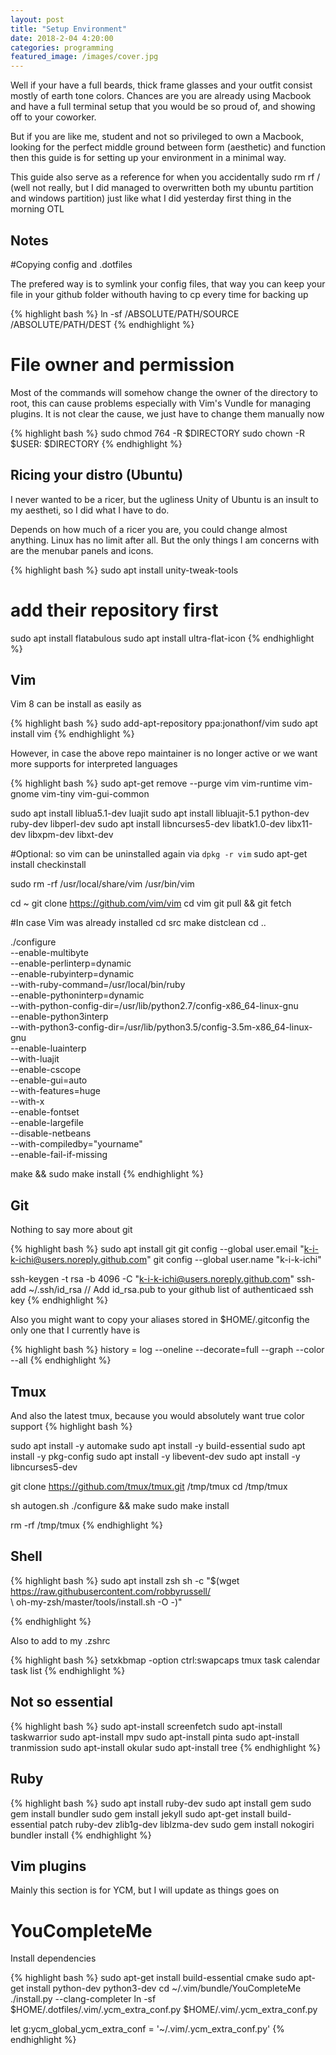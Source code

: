 ```yaml
---
layout: post
title: "Setup Environment"
date: 2018-2-04 4:20:00
categories: programming
featured_image: /images/cover.jpg
---
```


Well if your have a full beards, thick frame glasses
and your outfit consist mostly of earth tone colors.
Chances are you are already using Macbook and have a full terminal setup
that you would be so proud of, and showing off to your coworker.


But if you are like me, student and not so privileged to own a Macbook,
looking for the perfect middle ground between form (aesthetic) and function
then this guide is for setting up your environment in a minimal way.


This guide also serve as a reference for when you accidentally sudo rm rf /
(well not really, but I did managed to overwritten both my ubuntu partition
and windows partition) just like what I did yesterday first thing in the morning OTL

## Notes

#Copying config and .dotfiles

The prefered way is to symlink your config files, that way you can keep your file
in your github folder withouth having to cp every time for backing up

{% highlight bash %}
ln -sf /ABSOLUTE/PATH/SOURCE /ABSOLUTE/PATH/DEST
{% endhighlight %}

# File owner and permission

Most of the commands will somehow change the owner of the directory to root, this can
cause problems especially with Vim's Vundle for managing plugins.
It is not clear the cause, we just have to change them manually now

{% highlight bash %}
sudo chmod 764 -R $DIRECTORY
sudo chown -R $USER: $DIRECTORY
{% endhighlight %}

## Ricing your distro (Ubuntu)

I never wanted to be a ricer, but the ugliness Unity of Ubuntu is an insult
to my aestheti, so I did what I have to do.


Depends on how much of a ricer you are, you could change almost anything. Linux
has no limit after all. But the only things I am concerns with are the menubar
panels and icons.

{% highlight bash %}
sudo apt install unity-tweak-tools
# add their repository first
sudo apt install flatabulous
sudo apt install ultra-flat-icon
{% endhighlight %}


## Vim

Vim 8 can be install as easily as

{% highlight bash %}
sudo add-apt-repository ppa:jonathonf/vim
sudo apt install vim
{% endhighlight %}



However, in case the above repo maintainer is no longer active or we want more
supports for interpreted languages

{% highlight bash %}
sudo apt-get remove --purge vim vim-runtime vim-gnome vim-tiny vim-gui-common

sudo apt install liblua5.1-dev luajit
sudo apt install libluajit-5.1 python-dev ruby-dev libperl-dev
sudo apt install libncurses5-dev libatk1.0-dev libx11-dev libxpm-dev libxt-dev

#Optional: so vim can be uninstalled again via `dpkg -r vim`
sudo apt-get install checkinstall

sudo rm -rf /usr/local/share/vim /usr/bin/vim

cd ~
git clone https://github.com/vim/vim
cd vim
git pull && git fetch

#In case Vim was already installed
cd src
make distclean
cd ..

./configure \
--enable-multibyte \
--enable-perlinterp=dynamic \
--enable-rubyinterp=dynamic \
--with-ruby-command=/usr/local/bin/ruby \
--enable-pythoninterp=dynamic \
--with-python-config-dir=/usr/lib/python2.7/config-x86_64-linux-gnu \
--enable-python3interp \
--with-python3-config-dir=/usr/lib/python3.5/config-3.5m-x86_64-linux-gnu \
--enable-luainterp \
--with-luajit \
--enable-cscope \
--enable-gui=auto \
--with-features=huge \
--with-x \
--enable-fontset \
--enable-largefile \
--disable-netbeans \
--with-compiledby="yourname" \
--enable-fail-if-missing

make && sudo make install
{% endhighlight %}

## Git

Nothing to say more about git

{% highlight bash %}
sudo apt install git
git config --global user.email "k-i-k-ichi@users.noreply.github.com"
git config --global user.name "k-i-k-ichi"

ssh-keygen -t rsa -b 4096 -C "k-i-k-ichi@users.noreply.github.com"
ssh-add ~/.ssh/id_rsa
// Add id_rsa.pub to your github list of authenticaed ssh key
{% endhighlight %}


Also you might want to copy your aliases stored in $HOME/.gitconfig
the only one that I currently have is

{% highlight bash %}
history = log --oneline --decorate=full --graph --color --all
{% endhighlight %}

## Tmux

And also the latest tmux, because you would absolutely want true color support
{% highlight bash %}

sudo apt install -y automake
sudo apt install -y build-essential
sudo apt install -y pkg-config
sudo apt install -y libevent-dev
sudo apt install -y libncurses5-dev


git clone https://github.com/tmux/tmux.git /tmp/tmux
cd /tmp/tmux

sh autogen.sh
./configure && make
sudo make install

rm -rf /tmp/tmux
{% endhighlight %}


## Shell

{% highlight bash %}
sudo apt install zsh
sh -c "$(wget https://raw.githubusercontent.com/robbyrussell/ \
                      \ oh-my-zsh/master/tools/install.sh -O -)"

{% endhighlight %}

Also to add to my .zshrc

{% highlight bash %}
setxkbmap -option ctrl:swapcaps
tmux
task calendar
task list
{% endhighlight %}

## Not so essential

{% highlight bash %}
sudo apt-install screenfetch
sudo apt-install taskwarrior
sudo apt-install mpv
sudo apt-install pinta
sudo apt-install tranmission
sudo apt-install okular
sudo apt-install tree
{% endhighlight %}

## Ruby

{% highlight bash %}
sudo apt install ruby-dev
sudo apt install gem
sudo gem install bundler
sudo gem install jekyll
sudo apt-get install build-essential patch ruby-dev zlib1g-dev liblzma-dev
sudo gem install nokogiri
bundler install
{% endhighlight %}

## Vim plugins

Mainly this section is for YCM, but I will update as things goes on

# YouCompleteMe

Install dependencies

{% highlight bash %}
sudo apt-get install build-essential cmake
sudo apt-get install python-dev python3-dev
cd ~/.vim/bundle/YouCompleteMe
./install.py --clang-completer
ln -sf $HOME/.dotfiles/.vim/.ycm_extra_conf.py $HOME/.vim/.ycm_extra_conf.py

let g:ycm_global_ycm_extra_conf = '~/.vim/.ycm_extra_conf.py'
{% endhighlight %}

